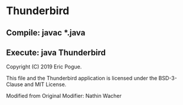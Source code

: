 # Thunderbird
## Compile: javac *.java
## Execute: java Thunderbird

Copyright (C) 2019 Eric Pogue.
  
This file and the Thunderbird application is licensed under the 
BSD-3-Clause and MIT License.

Modified from Original
Modifier: Nathin Wacher
